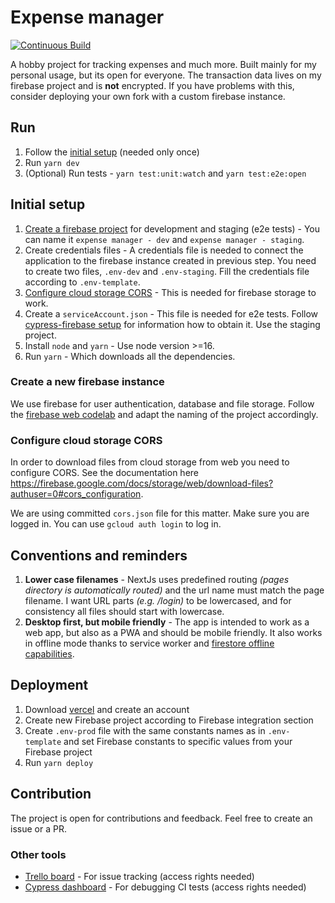 # Expense manager

[![Continuous Build](https://github.com/Siegrift/expense-manager/actions/workflows/main.yml/badge.svg)](https://github.com/Siegrift/expense-manager/actions/workflows/main.yml)

A hobby project for tracking expenses and much more. Built mainly for my personal usage, but its open for everyone. The
transaction data lives on my firebase project and is **not** encrypted. If you have problems with this, consider
deploying your own fork with a custom firebase instance.

## Run

1. Follow the [initial setup](#initial-setup) (needed only once)
2. Run `yarn dev`
3. (Optional) Run tests - `yarn test:unit:watch` and `yarn test:e2e:open`

## Initial setup

1. [Create a firebase project](#create-a-new-firebase-instance) for development and staging (e2e tests) - You can name
   it `expense manager - dev` and `expense manager - staging`.
2. Create credentials files - A credentials file is needed to connect the application to the firebase instance created
   in previous step. You need to create two files, `.env-dev` and `.env-staging`. Fill the credentials file according to
   `.env-template`.
3. [Configure cloud storage CORS](#configure-cloud-storage-cors) - This is needed for firebase storage to work.
4. Create a `serviceAccount.json` - This file is needed for e2e tests. Follow
   [cypress-firebase setup](https://github.com/prescottprue/cypress-firebase#setup) for information how to obtain it.
   Use the staging project.
5. Install `node` and `yarn` - Use node version >=16.
6. Run `yarn` - Which downloads all the dependencies.

### Create a new firebase instance

We use firebase for user authentication, database and file storage. Follow the
[firebase web codelab](https://codelabs.developers.google.com/codelabs/firebase-web/#2) and adapt the naming of the
project accordingly.

### Configure cloud storage CORS

In order to download files from cloud storage from web you need to configure CORS. See the documentation here
https://firebase.google.com/docs/storage/web/download-files?authuser=0#cors_configuration.

We are using committed `cors.json` file for this matter. Make sure you are logged in. You can use `gcloud auth login` to
log in.

## Conventions and reminders

1. **Lower case filenames** - NextJs uses predefined routing _(pages directory is automatically routed)_ and the url
   name must match the page filename. I want URL parts _(e.g. /login)_ to be lowercased, and for consistency all files
   should start with lowercase.
2. **Desktop first, but mobile friendly** - The app is intended to work as a web app, but also as a PWA and should be
   mobile friendly. It also works in offline mode thanks to service worker and
   [firestore offline capabilities](https://firebase.google.com/docs/firestore/manage-data/enable-offline).

## Deployment

1. Download [vercel](https://vercel.com/cli) and create an account
2. Create new Firebase project according to Firebase integration section
3. Create `.env-prod` file with the same constants names as in `.env-template` and set Firebase constants to specific
   values from your Firebase project
4. Run `yarn deploy`

## Contribution

The project is open for contributions and feedback. Feel free to create an issue or a PR.

### Other tools

- [Trello board](https://trello.com/b/0WCaG9Go/expense-manager) - For issue tracking (access rights needed)
- [Cypress dashboard](https://dashboard.cypress.io/projects/4qffcg) - For debugging CI tests (access rights needed)
